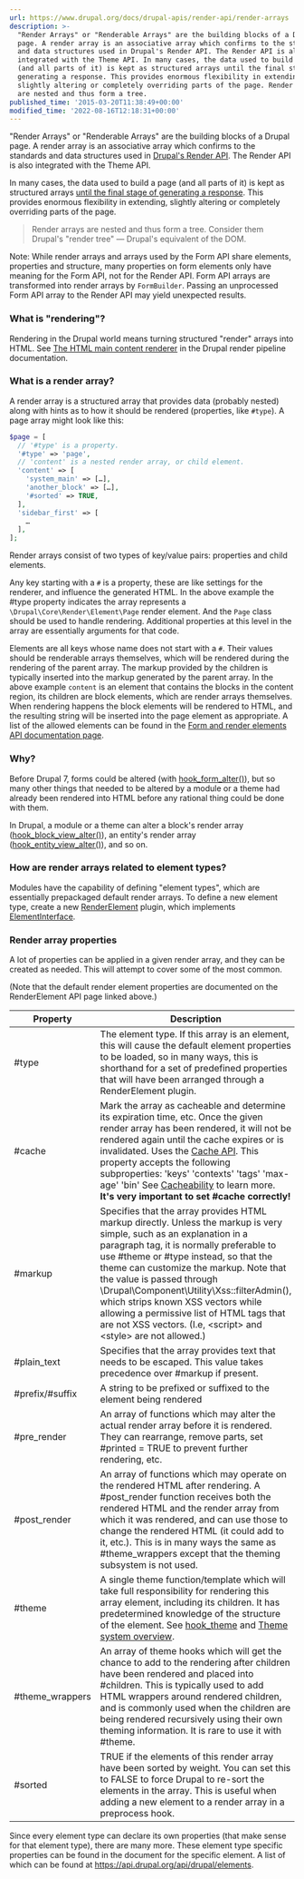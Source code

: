 ```yaml
---
url: https://www.drupal.org/docs/drupal-apis/render-api/render-arrays
description: >-
  "Render Arrays" or "Renderable Arrays" are the building blocks of a Drupal
  page. A render array is an associative array which confirms to the standards
  and data structures used in Drupal's Render API. The Render API is also
  integrated with the Theme API. In many cases, the data used to build a page
  (and all parts of it) is kept as structured arrays until the final stage of
  generating a response. This provides enormous flexibility in extending,
  slightly altering or completely overriding parts of the page. Render arrays
  are nested and thus form a tree.
published_time: '2015-03-20T11:38:49+00:00'
modified_time: '2022-08-16T12:18:31+00:00'
---
```

"Render Arrays" or "Renderable Arrays" are the building blocks of a Drupal page. A render array is an associative array which confirms to the standards and data structures used in [Drupal's Render API](https://api.drupal.org/api/drupal/core!lib!Drupal!Core!Render!theme.api.php/group/theme%5Frender/8). The Render API is also integrated with the Theme API.

In many cases, the data used to build a page (and all parts of it) is kept as structured arrays [until the final stage of generating a response](https://www.drupal.org/developing/api/8/render/pipeline#html-main-content-renderer-pipeline). This provides enormous flexibility in extending, slightly altering or completely overriding parts of the page.

> Render arrays are nested and thus form a tree. Consider them Drupal's "render tree" — Drupal's equivalent of the DOM.

Note: While render arrays and arrays used by the Form API share elements, properties and structure, many properties on form elements only have meaning for the Form API, not for the Render API. Form API arrays are transformed into render arrays by `FormBuilder`. Passing an unprocessed Form API array to the Render API may yield unexpected results.

### What is "rendering"?

Rendering in the Drupal world means turning structured "render" arrays into HTML. See [The HTML main content renderer](https://www.drupal.org/developing/api/8/render/pipeline#html-main-content-renderer-pipeline) in the Drupal render pipeline documentation.

### What is a render array?

A render array is a structured array that provides data (probably nested) along with hints as to how it should be rendered (properties, like `#type`). A page array might look like this:

```php
$page = [
  // '#type' is a property.
  '#type' => 'page',
  // 'content' is a nested render array, or child element.
  'content' => [
    'system_main' => […],
    'another_block' => […],
    '#sorted' => TRUE,
  ],
  'sidebar_first' => [
    …
  ],
];

```

Render arrays consist of two types of key/value pairs: properties and child elements.

Any key starting with a `#` is a property, these are like settings for the renderer, and influence the generated HTML. In the above example the #type property indicates the array represents a `\Drupal\Core\Render\Element\Page` render element. And the `Page` class should be used to handle rendering. Additional properties at this level in the array are essentially arguments for that code.

Elements are all keys whose name does not start with a `#`. Their values should be renderable arrays themselves, which will be rendered during the rendering of the parent array. The markup provided by the children is typically inserted into the markup generated by the parent array. In the above example `content` is an element that contains the blocks in the content region, its children are block elements, which are render arrays themselves. When rendering happens the block elements will be rendered to HTML, and the resulting string will be inserted into the page element as appropriate. A list of the allowed elements can be found in the [Form and render elements API documentation page](https://api.drupal.org/api/drupal/elements/).

### Why?

Before Drupal 7, forms could be altered (with [hook\_form\_alter()](http://api.drupal.org/api/drupal/modules--system--system.api.php/function/hook%5Fform%5Falter/7)), but so many other things that needed to be altered by a module or a theme had already been rendered into HTML before any rational thing could be done with them.

In Drupal, a module or a theme can alter a block's render array ([hook\_block\_view\_alter()](https://api.drupal.org/api/drupal/core%21modules%21block%21block.api.php/function/hook%5Fblock%5Fview%5Falter/8)), an entity's render array ([hook\_entity\_view\_alter()](https://api.drupal.org/api/drupal/core!lib!Drupal!Core!Entity!entity.api.php/function/hook%5Fentity%5Fview%5Falter/8)), and so on.

### How are render arrays related to element types?

Modules have the capability of defining "element types", which are essentially prepackaged default render arrays. To define a new element type, create a new [RenderElement](https://api.drupal.org/api/drupal/core%21lib%21Drupal%21Core%21Render%21Annotation%21RenderElement.php/class/RenderElement/8) plugin, which implements [ElementInterface](https://api.drupal.org/api/drupal/core%21lib%21Drupal%21Core%21Render%21Element%21ElementInterface.php/interface/ElementInterface/8).

### Render array properties

A lot of properties can be applied in a given render array, and they can be created as needed. This will attempt to cover some of the most common.

(Note that the default render element properties are documented on the RenderElement API page linked above.)

| Property         | Description                                                                                                                                                                                                                                                                                                                                                                                                                                                                                               |
| ---------------- | --------------------------------------------------------------------------------------------------------------------------------------------------------------------------------------------------------------------------------------------------------------------------------------------------------------------------------------------------------------------------------------------------------------------------------------------------------------------------------------------------------- |
| #type            | The element type. If this array is an element, this will cause the default element properties to be loaded, so in many ways, this is shorthand for a set of predefined properties that will have been arranged through a RenderElement plugin.                                                                                                                                                                                                                                                            |
| #cache           | Mark the array as cacheable and determine its expiration time, etc. Once the given render array has been rendered, it will not be rendered again until the cache expires or is invalidated. Uses the [Cache API](https://www.drupal.org/node/1884796). This property accepts the following subproperties: 'keys' 'contexts' 'tags' 'max-age' 'bin' See [Cacheability](https://www.drupal.org/developing/api/8/render/arrays/cacheability) to learn more. **It's very important to set #cache correctly!** |
| #markup          | Specifies that the array provides HTML markup directly. Unless the markup is very simple, such as an explanation in a paragraph tag, it is normally preferable to use #theme or #type instead, so that the theme can customize the markup. Note that the value is passed through \\Drupal\\Component\\Utility\\Xss::filterAdmin(), which strips known XSS vectors while allowing a permissive list of HTML tags that are not XSS vectors. (I.e, <script\> and <style\> are not allowed.)                  |
| #plain\_text     | Specifies that the array provides text that needs to be escaped. This value takes precedence over #markup if present.                                                                                                                                                                                                                                                                                                                                                                                     |
| #prefix/#suffix  | A string to be prefixed or suffixed to the element being rendered                                                                                                                                                                                                                                                                                                                                                                                                                                         |
| #pre\_render     | An array of functions which may alter the actual render array before it is rendered. They can rearrange, remove parts, set #printed = TRUE to prevent further rendering, etc.                                                                                                                                                                                                                                                                                                                             |
| #post\_render    | An array of functions which may operate on the rendered HTML after rendering. A #post\_render function receives both the rendered HTML and the render array from which it was rendered, and can use those to change the rendered HTML (it could add to it, etc.). This is in many ways the same as #theme\_wrappers except that the theming subsystem is not used.                                                                                                                                        |
| #theme           | A single theme function/template which will take full responsibility for rendering this array element, including its children. It has predetermined knowledge of the structure of the element. See [hook\_theme](https://api.drupal.org/api/drupal/core!lib!Drupal!Core!Render!theme.api.php/function/hook%5Ftheme/) and [Theme system overview](https://api.drupal.org/api/drupal/core!lib!Drupal!Core!Render!theme.api.php/group/themeable/).                                                           |
| #theme\_wrappers | An array of theme hooks which will get the chance to add to the rendering after children have been rendered and placed into #children. This is typically used to add HTML wrappers around rendered children, and is commonly used when the children are being rendered recursively using their own theming information. It is rare to use it with #theme.                                                                                                                                                 |
| #sorted          | TRUE if the elements of this render array have been sorted by weight. You can set this to FALSE to force Drupal to re-sort the elements in the array. This is useful when adding a new element to a render array in a preprocess hook.                                                                                                                                                                                                                                                                    |

Since every element type can declare its own properties (that make sense for that element type), there are many more. These element type specific properties can be found in the document for the specific element. A list of which can be found at <https://api.drupal.org/api/drupal/elements>.